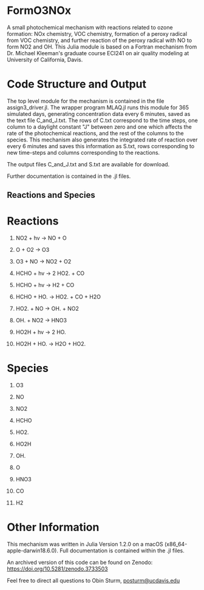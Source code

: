 # FormO3NOx
A small photochemical mechanism with reactions related to ozone formation: NOx chemistry, VOC chemistry, formation of a peroxy radical from VOC chemistry, and further reaction of the peroxy radical with NO to form NO2 and OH. This Julia module is based on a Fortran mechanism from Dr. Michael Kleeman's graduate course ECI241 on air quality modeling at University of California, Davis.

# Code Structure and Output
The top level module for the mechanism is contained in the file assign3_driver.jl.  The wrapper program MLAQ.jl runs this module for 365 simulated days, generating concentration data every 6 minutes, saved as the text file C_and_J.txt. The rows of C.txt correspond to the time steps, one column to a daylight constant "J" between zero and one which affects the rate of the photochemical reactions, and the rest of the columns to the species. This mechanism also generates the integrated rate of reaction over every 6 minutes and saves this information as S.txt, rows corresponding to new time-steps and columns corresponding to the reactions.

The output files C_and_J.txt and S.txt are available for download.

Further documentation is contained in the .jl files.

## Reactions and Species

# Reactions
1)  NO2 + hv -> NO + O

2)  O + O2 -> O3

3)  O3 + NO -> NO2 + O2

4)  HCHO + hv -> 2 HO2. + CO

5)  HCHO + hv -> H2 + CO

6)  HCHO + HO. -> HO2. + CO + H2O

7)  HO2. + NO -> OH. + NO2

8)  OH. + NO2 -> HNO3

9)  HO2H + hv -> 2 HO.

10) HO2H + HO. -> H2O + HO2.

# Species
1) O3

2) NO

3) NO2

4) HCHO

5) HO2.

6) HO2H

7) OH.

8) O

9) HNO3

10) CO

11) H2

# Other Information
This mechanism was written in Julia Version 1.2.0 on a macOS (x86_64-apple-darwin18.6.0). Full documentation is contained within the .jl files.

An archived version of this code can be found on Zenodo:
https://doi.org/10.5281/zenodo.3733503

Feel free to direct all questions to Obin Sturm, posturm@ucdavis.edu
